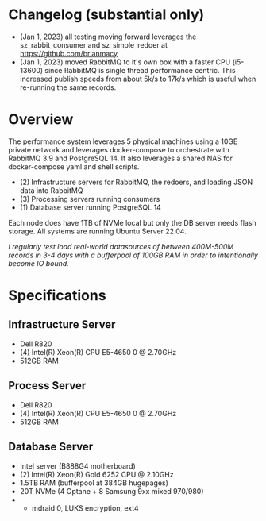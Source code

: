 # Changelog (substantial only)
* (Jan 1, 2023) all testing moving forward leverages the sz_rabbit_consumer and sz_simple_redoer at https://github.com/brianmacy
* (Jan 1, 2023) moved RabbitMQ to it's own box with a faster CPU (i5-13600) since RabbitMQ is single thread performance centric.  This increased publish speeds from about 5k/s to 17k/s which is useful when re-running the same records.

# Overview
The performance system leverages 5 physical machines using a 10GE private network and leverages docker-compose to orchestrate with RabbitMQ 3.9 and PostgreSQL 14.  It also leverages a shared NAS for docker-compose yaml and shell scripts.

 - (2) Infrastructure servers for RabbitMQ, the redoers, and loading JSON data into RabbitMQ
 - (3) Processing servers running consumers
 - (1) Database server running PostgreSQL 14

Each node does have 1TB of NVMe local but only the DB server needs flash storage.  All systems are running Ubuntu Server 22.04.

*I regularly test load real-world datasources of between 400M-500M records in 3-4 days with a bufferpool of 100GB RAM in order to intentionally become IO bound.*


# Specifications

## Infrastructure Server
 - Dell R820
 - (4) Intel(R) Xeon(R) CPU E5-4650 0 @ 2.70GHz
 - 512GB RAM

## Process Server
 - Dell R820
 - (4) Intel(R) Xeon(R) CPU E5-4650 0 @ 2.70GHz
 - 512GB RAM

## Database Server
 - Intel server (B888G4 motherboard)
 - (2) Intel(R) Xeon(R) Gold 6252 CPU @ 2.10GHz
 - 1.5TB RAM (bufferpool at 384GB hugepages)
 - 20T NVMe (4 Optane + 8 Samsung 9xx mixed 970/980)
 - -  mdraid 0, LUKS encryption, ext4
